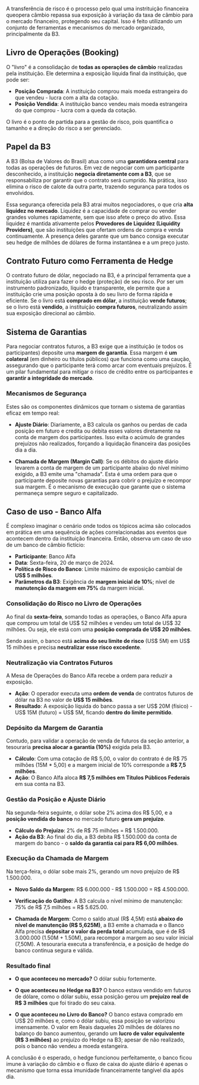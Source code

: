 A transferência de risco é o processo pelo qual uma instrituição financeira queopera câmbio repassa sua exposição à variação da taxa de câmbio para o mercado financeiro, protegendo seu capital. Isso é feito utilizando um conjunto de ferramentas e mecanismos do mercado organizado, principalmente da B3.

## Livro de Operações (Booking) 

O "livro" é a consolidação de **todas as operações de câmbio** realizadas pela instituição. Ele determina a exposição líquida final da instituição, que pode ser:

* **Posição Comprada**: A instituição comprou mais moeda estrangeira do que vendeu - lucra com a alta da cotação.
* **Posição Vendida**: A instituição banco vendeu mais moeda estrangeira do que comprou - lucra com a queda da cotação.

O livro é o ponto de partida para a gestão de risco, pois quantifica o tamanho e a direção do risco a ser gerenciado.

## Papel da B3

 A B3 (Bolsa de Valores do Brasil) atua como uma **garantidora central** para todas as operações de futuros. Em vez de negociar com um participante desconhecido, a instituição **negocia diretamente com a B3**, que se responsabiliza por garantir que o contrato será cumprido. Na prática, isso elimina o risco de calote da outra parte, trazendo segurança para todos os envolvidos.

Essa segurança oferecida pela B3 atrai muitos negociadores, o que cria **alta liquidez no mercado**. Liquidez é a capacidade de comprar ou vender grandes volumes rapidamente, sem que isso afete o preço do ativo. Essa liquidez é mantida ativamente pelos **Provedores de Liquidez (Liquidity Providers)**, que são instituições que ofertam ordens de compra e venda continuamente. A presença deles garante que um banco consiga executar seu hedge de milhões de dólares de forma instantânea e a um preço justo.


## Contrato Futuro como Ferramenta de Hedge

O contrato futuro de dólar, negociado na B3, é a principal ferramenta que a instituição utiliza para fazer o hedge (proteção) de seu risco. Por ser um instrumento padronizado, líquido e transparente, ele permite que a instituição crie uma posição oposta à do seu livro de forma rápida e eficiente. Se o livro está **comprado em dólar**, a instituição **vende futuros**; se o livro está **vendido**, a instituição **compra futuros**, neutralizando assim sua exposição direcional ao câmbio.

## Sistema de Garantias

Para negociar contratos futuros, a B3 exige que a instituição (e todos os participantes) deposite uma **margem de garantia**. Essa margem é **um colateral** (em dinheiro ou títulos públicos) que funciona como uma caução, assegurando que o participante terá como arcar com eventuais prejuízos. É um pilar fundamental para mitigar o risco de crédito entre os participantes e **garantir a integridade do mercado**.

### Mecanismos de Segurança

Estes são os componentes dinâmicos que tornam o sistema de garantias eficaz em tempo real:

* **Ajuste Diário**: Diariamente, a B3 calcula os ganhos ou perdas de cada posição em futuro e credita ou debita esses valores diretamente na conta de margem dos participantes. Isso evita o acúmulo de grandes prejuízos não realizados, forçando a liquidação financeira das posições dia a dia.

* **Chamada de Margem (Margin Call)**: Se os débitos do ajuste diário levarem a conta de margem de um participante abaixo do nível mínimo exigido, a B3 emite uma "chamada". Esta é uma ordem para que o participante deposite novas garantias para cobrir o prejuízo e recompor sua margem. É o mecanismo de execução que garante que o sistema permaneça sempre seguro e capitalizado.

## Caso de uso - Banco Alfa

É complexo imaginar o cenário onde todos os tópicos acima são colocados em prática em uma sequência de ações correlacionadas aos eventos que acontecem dentro da instituição financeira. Então, observa um caso de uso de um banco de câmbio fictício:

* **Participante**: Banco Alfa
* **Data**: Sexta-feira, 20 de março de 2024.
* **Política de Risco do Banco**: Limite máximo de exposição cambial de **US$ 5 milhões**.
* **Parâmetros da B3**: Exigência de **margem inicial de 10%**; nível de **manutenção da margem em 75%** da margem inicial.

### Consolidação do Risco no Livro de Operações

Ao final da **sexta-feira**, somando todas as operações, o Banco Alfa apura que comprou um total de US$ 52 milhões e vendeu um total de US$ 32 milhões. Ou seja, ele está com uma **posição comprada de US$ 20 milhões**.

Sendo assim, o banco está **acima do seu limite de risco** (US$ 5M) em US$ 15 milhões e precisa **neutralizar esse risco excedente**.

### Neutralização via Contratos Futuros

A Mesa de Operações do Banco Alfa recebe a ordem para reduzir a exposição.

* **Ação**: O operador executa uma **ordem de venda** de contratos futuros de dólar na B3 no valor de **US$ 15 milhões**.
* **Resultado**: A exposição líquida do banco passa a ser US$ 20M (físico) - US$ 15M (futuro) = US$ 5M, ficando **dentro do limite permitido**.

### Depósito da Margem de Garantia

Contudo, para validar a operação de venda de futuros da seção anterior, a tesouraria **precisa alocar a garantia (10%)** exigida pela B3. 

* **Cálculo**: Com uma cotação de R$ 5,00, o valor do contrato é de R$ 75 milhões (15M * 5,00) e a margem inicial de 10% corresponde a **R$ 7,5 milhões**.
* **Ação**: O Banco Alfa aloca **R$ 7,5 milhões em Títulos Públicos Federais** em sua conta na B3.

### Gestão da Posição e Ajuste Diário 

Na segunda-feira seguinte, o dólar sobe 2% acima dos R$ 5,00, e a **posição vendida do banco** no mercado futuro **gera um prejuízo**.

* **Cálculo do Prejuízo**: 2% de R$ 75 milhões = R$ 1.500.000.
* **Ação da B3**: Ao final do dia, a B3 debita R$ 1.500.000 da conta de margem do banco - o **saldo da garantia cai para R$ 6,00 milhões**.

### Execução da Chamada de Margem 

Na terça-feira, o dólar sobe mais 2%, gerando um novo prejuízo de R$ 1.500.000.

* **Novo Saldo da Margem**: R$ 6.000.000 - R$ 1.500.000 = R$ 4.500.000.
* **Verificação do Gatilho**: A B3 calcula o nível mínimo de manutenção: 75% de R$ 7,5 milhões = R$ 5.625.00.

* **Chamada de Margem**: Como o saldo atual (R$ 4,5M) está **abaixo do nível de manutenção (R$ 5,625M)**, a B3 emite a chamada e o Banco Alfa precisa **depositar o valor da perda total** acumulada, que é de R$ 3.000.000 (1.50M + 1.50M), para recompor a margem ao seu valor inicial (7,50M). A tesouraria executa a transferência, e a posição de hedge do banco continua segura e válida.

### Resultado final

* **O que aconteceu no mercado?** O dólar subiu fortemente.

* **O que aconteceu no Hedge na B3?** O banco estava vendido em futuros de dólare, como o dólar subiu, essa posição gerou um **prejuízo real de R$ 3 milhões** que foi tirado do seu caixa.

* **O que aconteceu no Livro do Banco?**
O banco estava comprado em US$ 20 milhões e, como o dólar subiu, essa posição se valorizou imensamente. O valor em Reais daqueles 20 milhões de dólares no balanço do banco aumentou, gerando um **lucro de valor equivalente (R$ 3 milhões)** ao prejuízo do Hedge na B3; apesar de não realizado, pois o banco não vendeu a moeda estangeira.

A conclusão é o esperado, o hedge funcionou perfeitamente, o banco ficou imune à variação do câmbio e o fluxo de caixa do ajuste diário é apenas o mecanismo que torna essa imunidade financeiramente tangível dia após dia.






